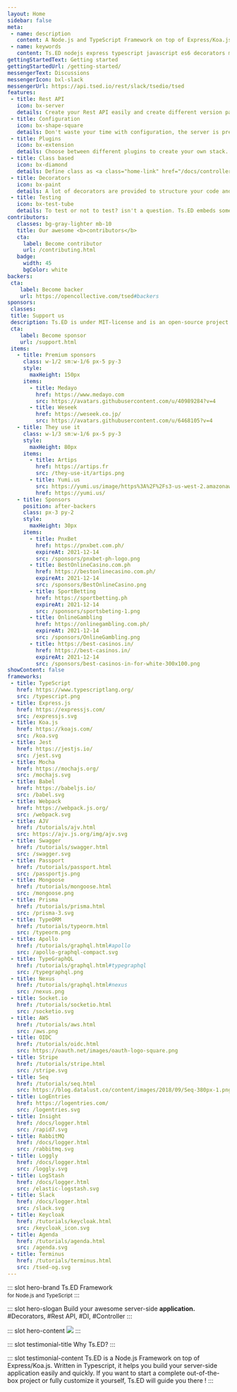 ```yaml
---
layout: Home
sidebar: false
meta:
 - name: description
   content: A Node.js and TypeScript Framework on top of Express/Koa.js. Ts.ED is a framework on top of Express/Koa to write your application with TypeScript (or ES6). It provides a lot of decorators and guideline to make your code more readable and less error-prone.
 - name: keywords
   content: Ts.ED nodejs express typescript javascript es6 decorators mvc model ioc service model middleware socket.io swagger typeorm mongoose ajv
gettingStartedText: Getting started
gettingStartedUrl: /getting-started/
messengerText: Discussions
messengerIcon: bxl-slack 
messengerUrl: https://api.tsed.io/rest/slack/tsedio/tsed
features:
 - title: Rest API
   icon: bx-server
   details: Create your Rest API easily and create different version paths of your API compliant with <a class="home-link" href="/docs/swagger.html">OpenSpec</a> and <a class="home-link" href="/docs/model.html">JsonSchema</a>.
 - title: Configuration
   icon: bx-shape-square
   details: Don't waste your time with configuration, the server is preconfigured to start quickly! Try our <a class="home-link" href="/getting-started/#installation">CLI</a>.
 - title: Plugins
   icon: bx-extension
   details: Choose between different plugins to create your own stack.  
 - title: Class based
   icon: bx-diamond
   details: Define class as <a class="home-link" href="/docs/controllers.html">Controller</a>, <a class="home-link" href="/docs/controllers.html">Model</a>, <a class="home-link" href="/docs/providers.html">Providers</a> (DI), <a class="home-link" href="/docs/pipes.html">Pipes</a>, <a class="home-link" href="/docs/middlewares.html">Middlewares</a>, etc...
 - title: Decorators
   icon: bx-paint
   details: A lot of decorators are provided to structure your code and define routes and methods.
 - title: Testing
   icon: bx-test-tube
   details: To test or not to test? isn't a question. Ts.ED embeds some features to test your code! <a class="home-link" href="/docs/testing.html">See more</a>.
contributors:
   classes: bg-gray-lighter mb-10
   title: Our awesome <b>contributors</b>
   cta:
     label: Become contributor
     url: /contributing.html
   badge:
     width: 45
     bgColor: white
backers:
 cta:
    label: Become backer
    url: https://opencollective.com/tsed#backers
sponsors:
 classes:
 title: Support us
 description: Ts.ED is under MIT-license and is an open-source project. Many thanks to our sponsors, partners and backers who contribute to promote and support our project!
 cta:
    label: Become sponsor
    url: /support.html 
 items:
   - title: Premium sponsors
     class: w-1/2 sm:w-1/6 px-5 py-3
     style:
       maxHeight: 150px
     items:
       - title: Medayo
         href: https://www.medayo.com
         src: https://avatars.githubusercontent.com/u/40989284?v=4
       - title: Weseek
         href: https://weseek.co.jp/
         src: https://avatars.githubusercontent.com/u/6468105?v=4
   - title: They use it
     class: w-1/3 sm:w-1/6 px-5 py-3
     style:
       maxHeight: 80px
     items:
       - title: Artips
         href: https://artips.fr
         src: /they-use-it/artips.png
       - title: Yumi.us
         src: https://yumi.us/image/https%3A%2F%2Fs3-us-west-2.amazonaws.com%2Fsecure.notion-static.com%2F6bc09fed-4612-4aa0-9192-225a0b3c7a30%2FYumi-logo-circle.png?table=block&id=1a875820-287a-4a97-aa40-ba3c8f3de9ae&width=250&userId=&cache=v2
         href: https://yumi.us/
   - title: Sponsors
     position: after-backers
     class: px-3 py-2
     style:
       maxHeight: 30px
     items:
       - title: PnxBet
         href: https://pnxbet.com.ph/
         expireAt: 2021-12-14
         src: /sponsors/pnxbet-ph-logo.png
       - title: BestOnlineCasino.com.ph
         href: https://bestonlinecasino.com.ph/
         expireAt: 2021-12-14
         src: /sponsors/BestOnlineCasino.png 
       - title: SportBetting
         href: https://sportbetting.ph
         expireAt: 2021-12-14
         src: /sponsors/sportsbeting-1.png   
       - title: OnlineGambling
         href: https://onlinegambling.com.ph/
         expireAt: 2021-12-14
         src: /sponsors/OnlineGambling.png             
       - title: https://best-casinos.in/
         href: https://best-casinos.in/
         expireAt: 2021-12-14
         src: /sponsors/best-casinos-in-for-white-300x100.png      
showContent: false
frameworks:
 - title: TypeScript
   href: https://www.typescriptlang.org/
   src: /typescript.png 
 - title: Express.js
   href: https://expressjs.com/
   src: /expressjs.svg
 - title: Koa.js
   href: https://koajs.com/
   src: /koa.svg
 - title: Jest
   href: https://jestjs.io/
   src: /jest.svg
 - title: Mocha
   href: https://mochajs.org/
   src: /mochajs.svg
 - title: Babel
   href: https://babeljs.io/
   src: /babel.svg    
 - title: Webpack
   href: https://webpack.js.org/
   src: /webpack.svg  
 - title: AJV
   href: /tutorials/ajv.html
   src: https://ajv.js.org/img/ajv.svg
 - title: Swagger
   href: /tutorials/swagger.html
   src: /swagger.svg 
 - title: Passport
   href: /tutorials/passport.html 
   src: /passportjs.png
 - title: Mongoose
   href: /tutorials/mongoose.html
   src: /mongoose.png   
 - title: Prisma
   href: /tutorials/prisma.html
   src: /prisma-3.svg
 - title: TypeORM
   href: /tutorials/typeorm.html
   src: /typeorm.png
 - title: Apollo
   href: /tutorials/graphql.html#apollo
   src: /apollo-graphql-compact.svg
 - title: TypeGraphQL
   href: /tutorials/graphql.html#typegraphql
   src: /typegraphql.png
 - title: Nexus
   href: /tutorials/graphql.html#nexus
   src: /nexus.png  
 - title: Socket.io
   href: /tutorials/socketio.html
   src: /socketio.svg
 - title: AWS
   href: /tutorials/aws.html
   src: /aws.png
 - title: OIDC
   href: /tutorials/oidc.html
   src: https://oauth.net/images/oauth-logo-square.png
 - title: Stripe
   href: /tutorials/stripe.html
   src: /stripe.svg
 - title: Seq
   href: /tutorials/seq.html
   src: https://blog.datalust.co/content/images/2018/09/Seq-380px-1.png
 - title: LogEntries
   href: https://logentries.com/
   src: /logentries.svg
 - title: Insight
   href: /docs/logger.html
   src: /rapid7.svg
 - title: RabbitMQ
   href: /docs/logger.html
   src: /rabbitmq.svg
 - title: Loggly
   href: /docs/logger.html
   src: /loggly.svg
 - title: LogStash
   href: /docs/logger.html
   src: /elastic-logstash.svg
 - title: Slack
   href: /docs/logger.html
   src: /slack.svg
 - title: Keycloak
   href: /tutorials/keycloak.html
   src: /keycloak_icon.svg
 - title: Agenda
   href: /tutorials/agenda.html
   src: /agenda.svg
 - title: Terminus
   href: /tutorials/terminus.html
   src: /tsed-og.svg
---
```


::: slot hero-brand
<span class="block sm:inline mb-10 sm:mb-0 sm:text-bold text-7xl sm:text-5xl font-medium"><span class="text-blue">Ts</span>.ED</span> Framework<br/>
<small>for <a class="text-darker-gray">Node.js</a> and <a class="text-darker-gray">TypeScript</a></small>
:::        

::: slot hero-slogan
Build your awesome server-side **application.** <WordsSlider>#Decorators, #Rest API, #DI, #Controller</WordsSlider>
:::

::: slot hero-content
<img src="/hero-bg.svg" class="animate-hero" />
:::

::: slot testimonial-title
Why <span class="text-blue">Ts</span>.ED?
:::

::: slot testimonial-content
Ts.ED is a Node.js Framework on top of Express/Koa.js. Written in Typescript, it helps you build your server-side application easily and quickly. 
If you want to start a complete out-of-the-box project or fully customize it yourself, Ts.ED will guide you there !
:::

<HomeBody />
